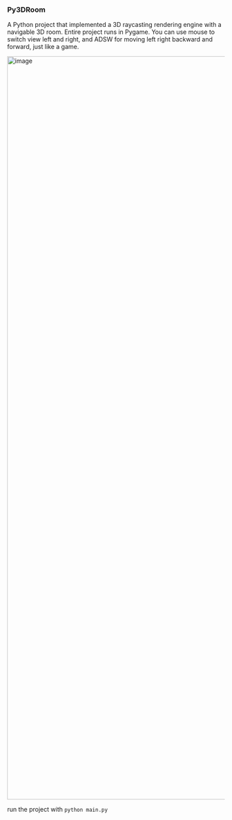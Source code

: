 ### Py3DRoom

A Python project that implemented a 3D raycasting rendering engine with a navigable 3D room. Entire project runs in Pygame. You can use mouse to switch view left and right, and ADSW for moving left right backward and forward, just like a game.

<img width="1720" alt="image" src="https://github.com/user-attachments/assets/626e34dc-1054-4341-97c6-889ca65c0dd5">


run the project with
`python main.py`

